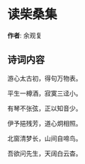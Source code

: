 # 读柴桑集

**作者**: 余观复

## 诗词内容

游心太古初，得句万物表。

平生一樽酒，寂寞三迳小。

有琴不张弦，正以知音少。

伊予挹残芳，道心炯相照。

北窗清梦长，山间自啼鸟。

吾欲问先生，天阔白云杳。

